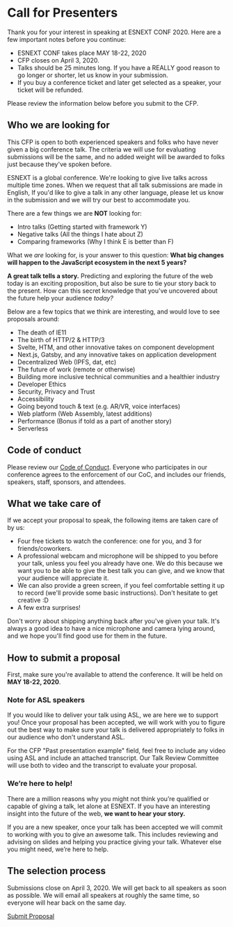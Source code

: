 # Call for Presenters

Thank you for your interest in speaking at ESNEXT CONF 2020. Here are a few important notes before you continue:

- ESNEXT CONF takes place MAY 18-22, 2020
- CFP closes on April 3, 2020.
- Talks should be 25 minutes long. If you have a REALLY good reason to go longer or shorter, let us know in your submission.
- If you buy a conference ticket and later get selected as a speaker, your ticket will be refunded.

Please review the information below before you submit to the CFP.

## Who we are looking for

This CFP is open to both experienced speakers and folks who have never given a big conference talk. The criteria we will use for evaluating submissions will be the same, and no added weight will be awarded to folks just because they've spoken before.

ESNEXT is a global conference. We're looking to give live talks across multiple time zones. When we request that all talk submissions are made in English, If you'd like to give a talk in any other language, please let us know in the submission and we will try our best to accommodate you.

There are a few things we are **NOT** looking for:

- Intro talks (Getting started with framework Y)
- Negative talks (All the things I hate about Z)
- Comparing frameworks (Why I think E is better than F)

What we _are_ looking for, is your answer to this question: **What big changes will happen to the JavaScript ecosystem in the next 5 years?**

**A great talk tells a story.** Predicting and exploring the future of the web today is an exciting proposition, but also be sure to tie your story back to the present. How can this secret knowledge that you've uncovered about the future help your audience _today?_

Below are a few topics that we think are interesting, and would love to see proposals around:

- The death of IE11
- The birth of HTTP/2 & HTTP/3
- Svelte, HTM, and other innovative takes on component development
- Next.js, Gatsby, and any innovative takes on application development
- Decentralized Web (IPFS, dat, etc)
- The future of work (remote or otherwise)
- Building more inclusive technical communities and a healthier industry
- Developer Ethics
- Security, Privacy and Trust
- Accessibility
- Going beyond touch & text (e.g. AR/VR, voice interfaces)
- Web platform (Web Assembly, latest additions)
- Performance (Bonus if told as a part of another story)
- Serverless

## Code of conduct

Please review our [Code of Conduct](/coc). Everyone who participates in our conference agrees to the enforcement of our CoC, and includes our friends, speakers, staff, sponsors, and attendees.

## What we take care of

If we accept your proposal to speak, the following items are taken care of by us:

- Four free tickets to watch the conference: one for you, and 3 for friends/coworkers.
- A professional webcam and microphone will be shipped to you before your talk, unless you feel you already have one. We do this because we want you to be able to give the best talk you can give, and we know that your audience will appreciate it.
- We can also provide a green screen, if you feel comfortable setting it up to record (we'll provide some basic instructions). Don't hesitate to get creative :D
- A few extra surprises!

Don't worry about shipping anything back after you've given your talk. It's always a good idea to have a nice microphone and camera lying around, and we hope you'll find good use for them in the future.

## How to submit a proposal

First, make sure you're available to attend the conference. It will be held on **MAY 18-22, 2020**.

### Note for ASL speakers

If you would like to deliver your talk using ASL, we are here we to support you! Once your proposal has been accepted, we will work with you to figure out the best way to make sure your talk is delivered appropriately to folks in our audience who don't understand ASL.

For the CFP "Past presentation example" field, feel free to include any video using ASL and include an attached transcript. Our Talk Review Committee will use both to video and the transcript to evaluate your proposal.

### We’re here to help!

There are a million reasons why you might not think you’re qualified or capable of giving a talk, let alone at ESNEXT. If you have an interesting insight into the future of the web, **we want to hear your story.**

If you are a new speaker, once your talk has been accepted we will commit to working with you to give an awesome talk. This includes reviewing and advising on slides and helping you practice giving your talk. Whatever else you might need, we’re here to help.

## The selection process

Submissions close on <span class="exclaim">April 3, 2020</span>. We will get back to all speakers as soon as possible. We will email all speakers at roughly the same time, so everyone will hear back on the same day.

<a class="cta" href="https://docs.google.com/forms/d/1rQEAhLlRaUNShsH_zUCHAXaZfgHUWyb4Ce-fQgmdap4">Submit Proposal</a>
